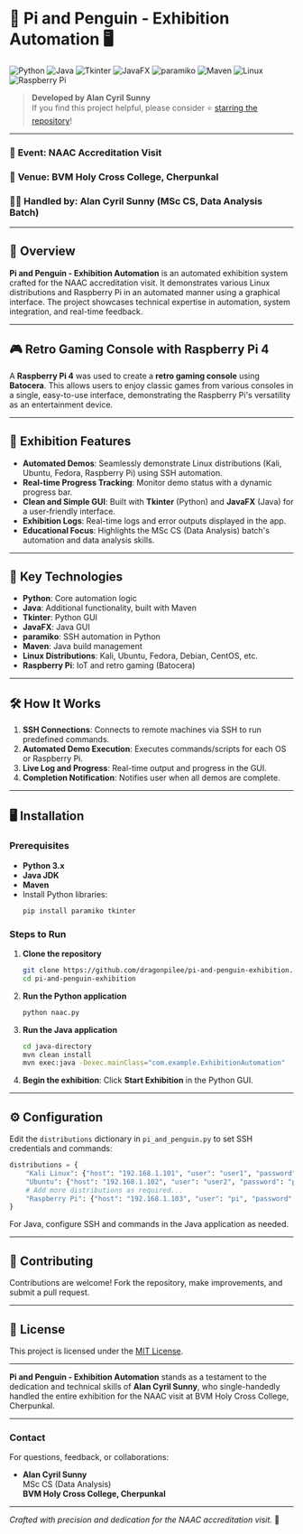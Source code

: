 # 🐧 Pi and Penguin - Exhibition Automation 🖥️

![Python](https://img.shields.io/badge/Language-Python-blue)
![Java](https://img.shields.io/badge/Language-Java-red)
![Tkinter](https://img.shields.io/badge/GUI-Tkinter-lightgrey)
![JavaFX](https://img.shields.io/badge/GUI-JavaFX-orange)
![paramiko](https://img.shields.io/badge/SSH-paramiko-brightgreen)
![Maven](https://img.shields.io/badge/Build-Maven-blueviolet)
![Linux](https://img.shields.io/badge/Platform-Linux-informational)
![Raspberry Pi](https://img.shields.io/badge/Hardware-Raspberry%20Pi-green)

> **Developed by Alan Cyril Sunny**  
> If you find this project helpful, please consider ⭐ [starring the repository](https://github.com/dragonpilee/pi-and-penguin-exhibition)!

---

### 📅 **Event:** NAAC Accreditation Visit  
### 📍 **Venue:** BVM Holy Cross College, Cherpunkal  
### 👨‍💻 **Handled by:** Alan Cyril Sunny (MSc CS, Data Analysis Batch)

---

## 📜 Overview

**Pi and Penguin - Exhibition Automation** is an automated exhibition system crafted for the NAAC accreditation visit. It demonstrates various Linux distributions and Raspberry Pi in an automated manner using a graphical interface. The project showcases technical expertise in automation, system integration, and real-time feedback.

---

## 🎮 Retro Gaming Console with Raspberry Pi 4

A **Raspberry Pi 4** was used to create a **retro gaming console** using **Batocera**. This allows users to enjoy classic games from various consoles in a single, easy-to-use interface, demonstrating the Raspberry Pi's versatility as an entertainment device.

---

## 🚀 Exhibition Features

- **Automated Demos**: Seamlessly demonstrate Linux distributions (Kali, Ubuntu, Fedora, Raspberry Pi) using SSH automation.
- **Real-time Progress Tracking**: Monitor demo status with a dynamic progress bar.
- **Clean and Simple GUI**: Built with **Tkinter** (Python) and **JavaFX** (Java) for a user-friendly interface.
- **Exhibition Logs**: Real-time logs and error outputs displayed in the app.
- **Educational Focus**: Highlights the MSc CS (Data Analysis) batch's automation and data analysis skills.

---

## 🧰 Key Technologies

- **Python**: Core automation logic
- **Java**: Additional functionality, built with Maven
- **Tkinter**: Python GUI
- **JavaFX**: Java GUI
- **paramiko**: SSH automation in Python
- **Maven**: Java build management
- **Linux Distributions**: Kali, Ubuntu, Fedora, Debian, CentOS, etc.
- **Raspberry Pi**: IoT and retro gaming (Batocera)

---

## 🛠️ How It Works

1. **SSH Connections**: Connects to remote machines via SSH to run predefined commands.
2. **Automated Demo Execution**: Executes commands/scripts for each OS or Raspberry Pi.
3. **Live Log and Progress**: Real-time output and progress in the GUI.
4. **Completion Notification**: Notifies user when all demos are complete.

---

## 🖥️ Installation

### Prerequisites

- **Python 3.x**
- **Java JDK**
- **Maven**
- Install Python libraries:
  ```bash
  pip install paramiko tkinter
  ```

### Steps to Run

1. **Clone the repository**
   ```bash
   git clone https://github.com/dragonpilee/pi-and-penguin-exhibition.git
   cd pi-and-penguin-exhibition
   ```
2. **Run the Python application**
   ```bash
   python naac.py
   ```
3. **Run the Java application**
   ```bash
   cd java-directory
   mvn clean install
   mvn exec:java -Dexec.mainClass="com.example.ExhibitionAutomation"
   ```
4. **Begin the exhibition**: Click **Start Exhibition** in the Python GUI.

---

## ⚙️ Configuration

Edit the `distributions` dictionary in `pi_and_penguin.py` to set SSH credentials and commands:

```python
distributions = {
    "Kali Linux": {"host": "192.168.1.101", "user": "user1", "password": "password1", "command": "kali-demo-command"},
    "Ubuntu": {"host": "192.168.1.102", "user": "user2", "password": "password2", "command": "ubuntu-demo-command"},
    # Add more distributions as required...
    "Raspberry Pi": {"host": "192.168.1.103", "user": "pi", "password": "raspberry", "command": "pi-demo-command"}
}
```

For Java, configure SSH and commands in the Java application as needed.

---

## 🤝 Contributing

Contributions are welcome! Fork the repository, make improvements, and submit a pull request.

---

## 📄 License

This project is licensed under the [MIT License](LICENSE).

---

**Pi and Penguin - Exhibition Automation** stands as a testament to the dedication and technical skills of **Alan Cyril Sunny**, who single-handedly handled the entire exhibition for the NAAC visit at BVM Holy Cross College, Cherpunkal.

---

### Contact

For questions, feedback, or collaborations:

- **Alan Cyril Sunny**  
  MSc CS (Data Analysis)  
  **BVM Holy Cross College, Cherpunkal**

---

*Crafted with precision and dedication for the NAAC accreditation visit.* 🏅
